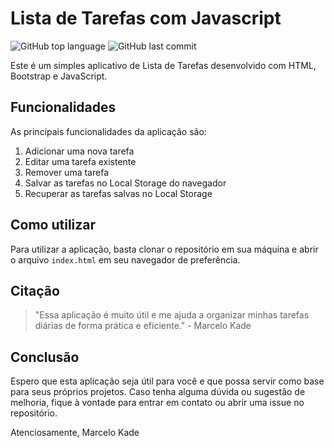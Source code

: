 # Lista de Tarefas com Javascript

![GitHub top language](https://img.shields.io/github/languages/top/MarceloKade/lista-de-tarefas_javascriptFunctions_add-edit-remove-saveLocalStorage)
![GitHub last commit](https://img.shields.io/github/last-commit/MarceloKade/lista-de-tarefas_javascriptFunctions_add-edit-remove-saveLocalStorage)

Este é um simples aplicativo de Lista de Tarefas desenvolvido com HTML, Bootstrap e JavaScript.

## Funcionalidades

As principais funcionalidades da aplicação são:

1. Adicionar uma nova tarefa
2. Editar uma tarefa existente
3. Remover uma tarefa
4. Salvar as tarefas no Local Storage do navegador
5. Recuperar as tarefas salvas no Local Storage

## Como utilizar

Para utilizar a aplicação, basta clonar o repositório em sua máquina e abrir o arquivo `index.html` em seu navegador de preferência.

## Citação

> "Essa aplicação é muito útil e me ajuda a organizar minhas tarefas diárias de forma prática e eficiente." - Marcelo Kade

## Conclusão

Espero que esta aplicação seja útil para você e que possa servir como base para seus próprios projetos. Caso tenha alguma dúvida ou sugestão de melhoria, fique à vontade para entrar em contato ou abrir uma issue no repositório.

Atenciosamente,
Marcelo Kade
